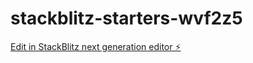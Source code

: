 # stackblitz-starters-wvf2z5

[Edit in StackBlitz next generation editor ⚡️](https://stackblitz.com/~/github.com/kvr1161/stackblitz-starters-wvf2z5)